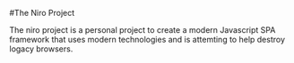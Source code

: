 #The Niro Project


The niro project is a personal project to create a modern Javascript SPA framework that uses modern technologies and is attemting to help destroy logacy browsers.
